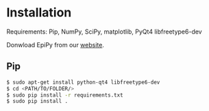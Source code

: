 # Installation

Requirements: Pip, NumPy, SciPy, matplotlib, PyQt4 libfreetype6-dev

Donwload EpiPy from our [website](http://ckaus.github.io/EpiPy/).

## Pip

```bash
$ sudo apt-get install python-qt4 libfreetype6-dev
$ cd <PATH/TO/FOLDER/>
$ sudo pip install -r requirements.txt
$ sudo pip install .
```
